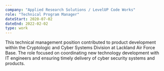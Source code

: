 ```yaml
---
company: "Applied Research Solutions / LevelUP Code Works"
role: "Technical Program Manager"
dateStart: 2020-07-02
dateEnd: 2022-02-02
type: work
---
```


This technical management position contributed to product development within the Cryptologic and Cyber Systems Division at Lackland Air Force Base. The role focused on coordinating new technology development with IT engineers and ensuring timely delivery of cyber security systems and products.
